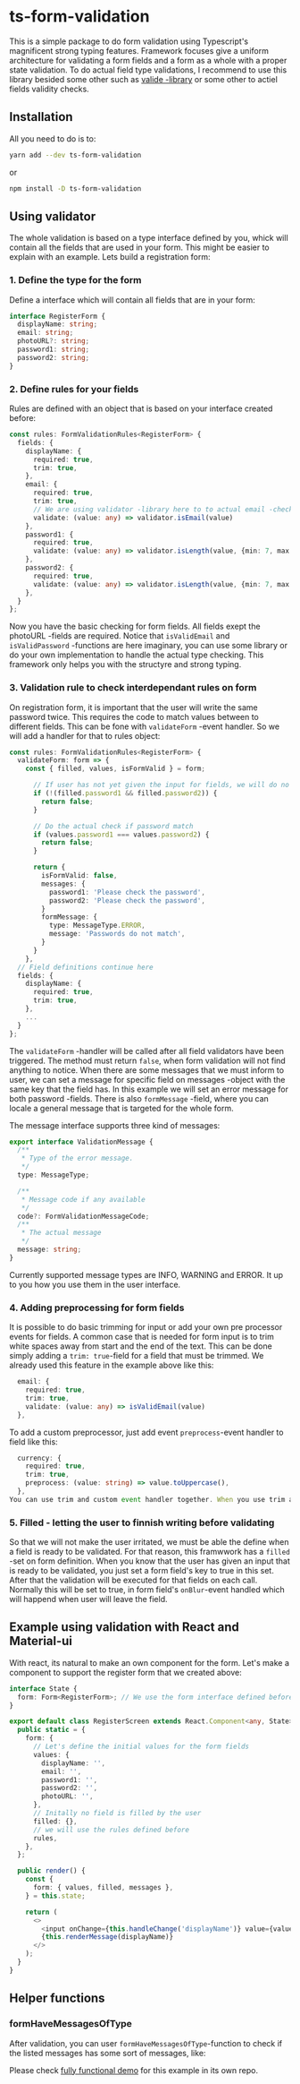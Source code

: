 # ts-form-validation

This is a simple package to do form validation using Typescript's magnificent strong typing features. Framework focuses give a uniform architecture for validating a form fields and a form as a whole with a proper state validation. To do actual field type validations, I recommend to use this library besided some other such as [valide -library](https://www.npmjs.com/package/validator) or some other to actiel fields validity checks.

## Installation

All you need to do is to:

```bash
yarn add --dev ts-form-validation
```

or

```bash
npm install -D ts-form-validation
```

## Using validator

The whole validation is based on a type interface defined by you, whick will contain all the fields that are used in your form. This might be easier to explain with an example. Lets build a registration form:

### 1. Define the type for the form

Define a interface which will contain all fields that are in your form:

```typescript
interface RegisterForm {
  displayName: string;
  email: string;
  photoURL?: string;
  password1: string;
  password2: string;
}
```

### 2. Define rules for your fields

Rules are defined with an object that is based on your interface created before:

```typescript
const rules: FormValidationRules<RegisterForm> {
  fields: {
    displayName: {
      required: true,
      trim: true,
    },
    email: {
      required: true,
      trim: true,
      // We are using validator -library here to to actual email -check
      validate: (value: any) => validator.isEmail(value)
    },
    password1: {
      required: true,
      validate: (value: any) => validator.isLength(value, {min: 7, max: 20})
    },
    password2: {
      required: true,
      validate: (value: any) => validator.isLength(value, {min: 7, max: 20})
    },
  }
};
```

Now you have the basic checking for form fields. All fields exept the photoURL -fields are required. Notice that `isValidEmail` and `isValidPassword` -functions are here imaginary, you can use some library or do your own implementation to handle the actual type checking. This framework only helps you with the structyre and strong typing.

### 3. Validation rule to check interdependant rules on form

On registration form, it is important that the user will write the same password twice. This requires the code to match values between to different fields. This can be fone with `validateForm` -event handler. So we will add a handler for that to rules object:

```typescript
const rules: FormValidationRules<RegisterForm> {
  validateForm: form => {
    const { filled, values, isFormValid } = form;

      // If user has not yet given the input for fields, we will do no validation
      if (!(filled.password1 && filled.password2)) {
        return false;
      }

      // Do the actual check if password match
      if (values.password1 === values.password2) {
        return false;
      }

      return {
        isFormValid: false,
        messages: {
          password1: 'Please check the password',
          password2: 'Please check the password',
        }
        formMessage: {
          type: MessageType.ERROR,
          message: 'Passwords do not match',
        }
      }
    },
  // Field definitions continue here
  fields: {
    displayName: {
      required: true,
      trim: true,
    },
    ...
  }
};
```

The `validateForm` -handler will be called after all field validators have been triggered. The method must return `false`, when form validation will not find anything to notice. When there are some messages that we must inform to user, we can set a message for specific field on messages -object with the same key that the field has. In this example we will set an error message for both password -fields. There is also `formMessage` -field, where you can locale a general message that is targeted for the whole form.

The message interface supports three kind of messages:

```typescript
export interface ValidationMessage {
  /**
   * Type of the error message.
   */
  type: MessageType;

  /**
   * Message code if any available
   */
  code?: FormValidationMessageCode;
  /**
   * The actual message
   */
  message: string;
}
```

Currently supported message types are INFO, WARNING and ERROR. It up to you how you use them in the user interface.

### 4. Adding preprocessing for form fields

It is possible to do basic trimming for input or add your own pre processor events for fields. A common case that is needed for form input is to trim white spaces away from start and the end of the text. This can be done simply adding a `trim: true`-field for a field that must be trimmed. We already used this feature in the example above like this:

```typescript
  email: {
    required: true,
    trim: true,
    validate: (value: any) => isValidEmail(value)
  },
```

To add a custom preprocessor, just add event `preprocess`-event handler to field like this:

```typescript
  currency: {
    required: true,
    trim: true,
    preprocess: (value: string) => value.toUppercase(),
  },
You can use trim and custom event handler together. When you use trim also, the value that your custom event handler will receive will already be trimmed.
```

### 5. Filled - letting the user to finnish writing before validating

So that we will not make the user irritated, we must be able the define when a field is ready to be validated. For that reason, this framwwork has a `filled` -set on form definition. When you know that the user has given an input that is ready to be validated, you just set a form field's key to true in this set. After that the validation will be executed for that fields on each call. Normally this will be set to true, in form field's `onBlur`-event handled which will happend when user will leave the field.

## Example using validation with React and Material-ui

With react, its natural to make an own component for the form. Let's make a component to support the register form that we created above:

```typescript
interface State {
  form: Form<RegisterForm>; // We use the form interface defined before
}

export default class RegisterScreen extends React.Component<any, State> {
  public static = {
    form: {
      // Let's define the initial values for the form fields
      values: {
        displayName: '',
        email: '',
        password1: '',
        password2: '',
        photoURL: '',
      },
      // Initally no field is filled by the user
      filled: {},
      // we will use the rules defined before
      rules,
    },
  };

  public render() {
    const {
      form: { values, filled, messages },
    } = this.state;

    return (
      <>
        <input onChange={this.handleChange('displayName')} value={values.displayName} />
        {this.renderMessage(displayName)}
      </>
    );
  }
}
```

## Helper functions

### formHaveMessagesOfType

After validation, you can user `formHaveMessagesOfType`-function to check if the listed messages has some sort of messages, like:

Please check [fully functional demo](https://github.com/mindhivefi/ts-form-validation-demo.) for this example in its own repo.
